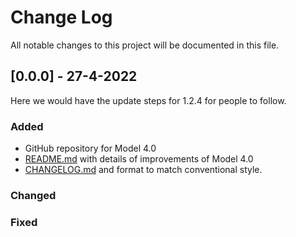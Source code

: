 # Change Log
All notable changes to this project will be documented in this file.

## [0.0.0] - 27-4-2022
  
Here we would have the update steps for 1.2.4 for people to follow.
 
### Added

- GitHub repository for Model 4.0
- [README.md](https://github.com/MontyMinh/Model4.0/blob/main/README.md) with details of improvements of Model 4.0
- [CHANGELOG.md](https://github.com/MontyMinh/Model4.0/blob/main/CHANGELOG.md) and format to match conventional style.
 
### Changed
 
### Fixed
